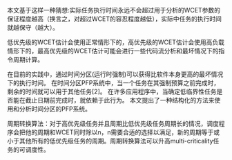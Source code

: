 本文基于这样一种猜想:实际任务执行时间永远不会超过用于分析的WCET参数的保证程度越高（换言之，对超过WCET的容忍程度越低），实际中任务的执行时间就越保守（越大）。

低优先级的WCET估计会使用正常情形下的，高优先级的WCET估计会使用高负载情形下的，最高优先级的WCET估计可能会进行一些代码流分析和最坏情况下的指令周期计算。

在目前的实践中，通过时间分区(运行时强制)可以获得比软件本身更高的最坏情况下的执行时间。 在时间分区PFP系统中，当一个任务在其强制预算之前完成时，剩余的时间就可以用于其他任务[2]。 在许多应用程序中，当确定低临界性任务是否能在截止日期前完成时，就依赖于此行为。 本文提出了一种结构化的方法来使用和分析时间分区的PFP系统。

周期转换算法：对于高优先级任务并且周期比低优先级任务周期长的情况，调度程序会把他的周期和WCET同时除以n，n需要合适的选择以满足，新的周期等于或小于其他所有的低优先级任务的周期。周期转换算法可以升高multi-criticality任务的可调度性。